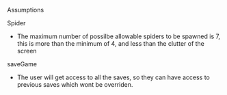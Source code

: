 Assumptions

Spider

- The maximum number of possilbe allowable spiders to be spawned is 7, this is more than the minimum of 4, and less than the clutter of the screen

saveGame

- The user will get access to all the saves, so they can have access to previous saves which wont be overriden.
